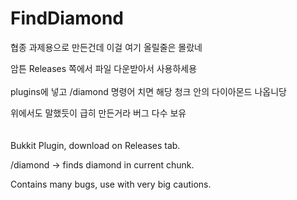 # FindDiamond
협종 과제용으로 만든건데 이걸 여기 올릴줄은 몰랐네

암튼 Releases 쪽에서 파일 다운받아서 사용하세용
<br><br>
plugins에 넣고 /diamond 명령어 치면 해당 청크 안의 다이아몬드 나옵니당

위에서도 말했듯이 급히 만든거라 버그 다수 보유
<br><br><br>
Bukkit Plugin, download on Releases tab.

/diamond -> finds diamond in current chunk.

Contains many bugs, use with very big cautions.
